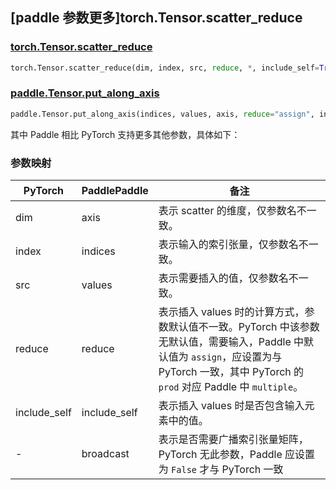 ## [paddle 参数更多]torch.Tensor.scatter_reduce

### [torch.Tensor.scatter_reduce](https://pytorch.org/docs/stable/generated/torch.Tensor.scatter_reduce.html#torch-tensor-scatter-reduce)

```python
torch.Tensor.scatter_reduce(dim, index, src, reduce, *, include_self=True)
```

### [paddle.Tensor.put_along_axis](https://www.paddlepaddle.org.cn/documentation/docs/zh/develop/api/paddle/Tensor_cn.html#put-along-axis-indices-value-axis-reduce-assign-include-self-true-broadcast-true)

```python
paddle.Tensor.put_along_axis(indices, values, axis, reduce="assign", include_self=True, broadcast=True)
```

其中 Paddle 相比 PyTorch 支持更多其他参数，具体如下：

### 参数映射

| PyTorch      | PaddlePaddle | 备注                                                         |
| ------------ | ------------ | ------------------------------------------------------------ |
| dim          | axis         | 表示 scatter 的维度，仅参数名不一致。                        |
| index        | indices      | 表示输入的索引张量，仅参数名不一致。                         |
| src          | values       | 表示需要插入的值，仅参数名不一致。                           |
| reduce       | reduce       | 表示插入 values 时的计算方式，参数默认值不一致。PyTorch 中该参数无默认值，需要输入，Paddle 中默认值为 `assign`，应设置为与 PyTorch 一致，其中 PyTorch 的 `prod` 对应 Paddle 中 `multiple`。 |
| include_self | include_self | 表示插入 values 时是否包含输入元素中的值。                   |
| -            | broadcast    | 表示是否需要广播索引张量矩阵，PyTorch 无此参数，Paddle 应设置为 `False` 才与 PyTorch 一致 |
